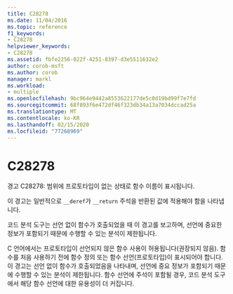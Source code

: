 ```yaml
---
title: C28278
ms.date: 11/04/2016
ms.topic: reference
f1_keywords:
- C28278
helpviewer_keywords:
- C28278
ms.assetid: fbfe2256-022f-4251-8397-d3e5511632e2
author: corob-msft
ms.author: corob
manager: markl
ms.workload:
- multiple
ms.openlocfilehash: 9bc964e9442a8553622177de5c0d19bd99f7e7fd
ms.sourcegitcommit: 68f893f6e472df46f323db34a13a7034dccad25a
ms.translationtype: MT
ms.contentlocale: ko-KR
ms.lasthandoff: 02/15/2020
ms.locfileid: "77268969"
---
```

# <a name="c28278"></a>C28278
경고 C28278: 범위에 프로토타입이 없는 상태로 함수 이름이 표시됩니다.

 이 경고는 일반적으로 `__deref`가 `__return` 주석을 반환된 값에 적용해야 함을 나타냅니다.

 코드 분석 도구는 선언 없이 함수가 호출되었을 때 이 경고를 보고하며, 선언에 중요한 정보가 포함되기 때문에 수행할 수 있는 분석이 제한됩니다.

 C 언어에서는 프로토타입이 선언되지 않은 함수 사용이 허용됩니다(권장되지 않음). 함수를 처음 사용하기 전에 함수 정의 또는 함수 선언(프로토타입)이 표시되어야 합니다. 이 경고는 선언 없이 함수가 호출되었음을 나타내며, 선언에 중요 정보가 포함되기 때문에 수행할 수 있는 분석이 제한됩니다. 함수 선언에 주석이 포함될 경우, 코드 분석 도구에서 해당 함수 선언에 대한 유용성이 더 커집니다.
